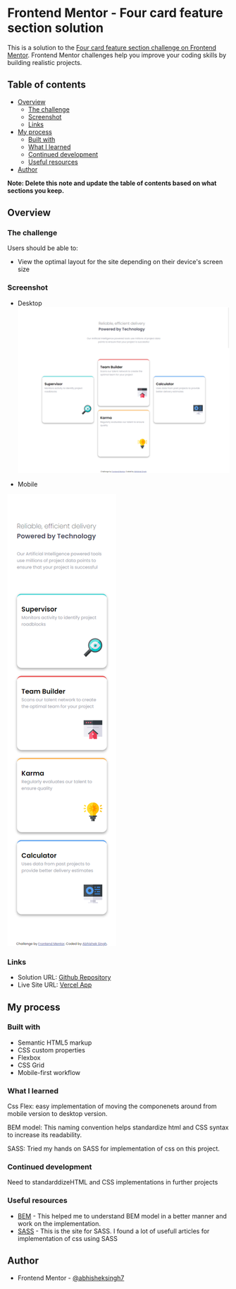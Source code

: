 # Frontend Mentor - Four card feature section solution

This is a solution to the [Four card feature section challenge on Frontend Mentor](https://www.frontendmentor.io/challenges/four-card-feature-section-weK1eFYK). Frontend Mentor challenges help you improve your coding skills by building realistic projects. 

## Table of contents

- [Overview](#overview)
  - [The challenge](#the-challenge)
  - [Screenshot](#screenshot)
  - [Links](#links)
- [My process](#my-process)
  - [Built with](#built-with)
  - [What I learned](#what-i-learned)
  - [Continued development](#continued-development)
  - [Useful resources](#useful-resources)
- [Author](#author)


**Note: Delete this note and update the table of contents based on what sections you keep.**

## Overview

### The challenge

Users should be able to:

- View the optimal layout for the site depending on their device's screen size

### Screenshot
- Desktop
![Desktop](images/Screenshot-Desktop.png)

- Mobile

![Mobile](images/Screenshot-Mobile.png)
### Links

- Solution URL: [Github Repository](https://github.com/abhisheksinghwork7/Four-card-feature-section)
- Live Site URL: [Vercel App](https://four-card-feature-section-tau-swart.vercel.app/)

## My process

### Built with

- Semantic HTML5 markup
- CSS custom properties
- Flexbox
- CSS Grid
- Mobile-first workflow


### What I learned

Css Flex: easy implementation of moving the componenets around from mobile version to desktop version.

BEM model: This naming convention helps standardize html and CSS syntax to increase its readability. 

SASS: Tried my hands on SASS for implementation of css on this project.

### Continued development

Need to standarddizeHTML and CSS implementations in further projects

### Useful resources

- [BEM](http://getbem.com/introduction/) - This helped me to understand BEM model in a better manner and work on the implementation.
- [SASS](https://sass-lang.com/) - This is the site for SASS. I found a lot of usefull articles for implementation of css using SASS


## Author


- Frontend Mentor - [@abhisheksingh7](https://www.frontendmentor.io/profile/abhisheksinghwork7)

